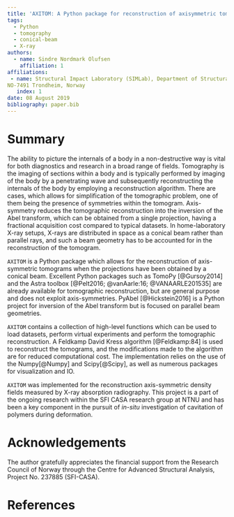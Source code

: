 ```yaml
---
title: 'AXITOM: A Python package for reconstruction of axisymmetric tomograms acquired by a conical beam'
tags:
  - Python
  - tomography
  - conical-beam
  - X-ray
authors:
  - name: Sindre Nordmark Olufsen
    affiliation: 1
affiliations:
 - name: Structural Impact Laboratory (SIMLab), Department of Structural Engineering, NTNU, Norwegian University of Science and Technology,
NO-7491 Trondheim, Norway
   index: 1
date: 08 August 2019
bibliography: paper.bib
---
```


# Summary
The ability to picture the internals of a body in a non-destructive way is vital for both diagnostics and research in a broad range of fields.
Tomography is the imaging of sections within a body and is typically performed by imaging of the body by a penetrating wave and subsequently reconstructing the internals of the body by employing a reconstruction algorithm. There are cases, which allows for simplification of the tomographic problem, 
one of them being the presence of symmetries within the tomogram. Axis-symmetry reduces the tomographic reconstruction into the inversion of the Abel transform, which
can be obtained from a single projection, having a fractional acquisition cost compared to typical datasets. In home-laboratory X-ray setups,
X-rays are distributed in space as a conical beam rather than parallel rays, and such a beam geometry has to be accounted for in the reconstruction of the tomogram.

``AXITOM`` is a Python package which allows for the reconstruction of axis-symmetric tomograms when the projections have been obtained by a conical beam.
Excellent Python packages such as TomoPy [@Gursoy2014] and the Astra toolbox [@Pelt2016; @vanAarle:16; @VANAARLE201535] are already available for tomographic reconstruction,
but are general purpose and does not exploit axis-symmetries. PyAbel [@Hickstein2016] is a Python project for inversion of the Abel transform but is focused on parallel beam geometries.

``AXITOM`` contains a collection of high-level functions which can be used to load datasets, perform virtual experiments and perform the tomographic reconstruction.
A Feldkamp David Kress algorithm [@Feldkamp:84] is used to reconstruct the tomograms, and the modifications made to the algorithm are
for reduced computational cost. The implementation relies on the use of the Numpy[@Numpy] and  Scipy[@Scipy], as well as numerous packages for visualization and IO.

``AXITOM`` was implemented for the reconstruction axis-symmetric density fields measured by X-ray absorption radiography.
This project is a part of the ongoing research within the SFI CASA research group at NTNU and has been a key component in the pursuit of *in-situ* 
investigation of cavitation of polymers during deformation.

# Acknowledgements
The author gratefully appreciates the financial support from the Research Council of Norway through the Centre for Advanced Structural Analysis, Project No. 237885 (SFI-CASA).
# References

